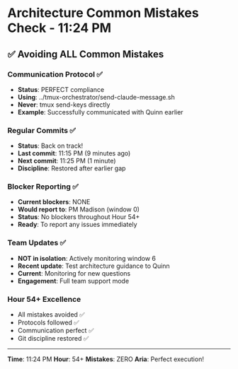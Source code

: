 # Architecture Common Mistakes Check - 11:24 PM

## ✅ Avoiding ALL Common Mistakes

### Communication Protocol ✅
- **Status**: PERFECT compliance
- **Using**: ../tmux-orchestrator/send-claude-message.sh
- **Never**: tmux send-keys directly
- **Example**: Successfully communicated with Quinn earlier

### Regular Commits ✅
- **Status**: Back on track!
- **Last commit**: 11:15 PM (9 minutes ago)
- **Next commit**: 11:25 PM (1 minute)
- **Discipline**: Restored after earlier gap

### Blocker Reporting ✅
- **Current blockers**: NONE
- **Would report to**: PM Madison (window 0)
- **Status**: No blockers throughout Hour 54+
- **Ready**: To report any issues immediately

### Team Updates ✅
- **NOT in isolation**: Actively monitoring window 6
- **Recent update**: Test architecture guidance to Quinn
- **Current**: Monitoring for new questions
- **Engagement**: Full team support mode

### Hour 54+ Excellence
- All mistakes avoided ✅
- Protocols followed ✅
- Communication perfect ✅
- Git discipline restored ✅

---

**Time**: 11:24 PM
**Hour**: 54+
**Mistakes**: ZERO
**Aria**: Perfect execution!